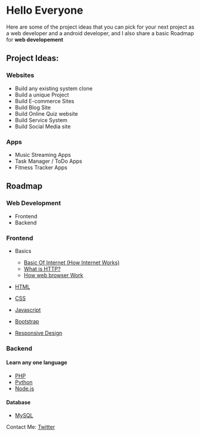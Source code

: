 # Hello Everyone 
Here are some of the project ideas that you can pick for your next project as a web developer and a android developer, and I also share a basic Roadmap for <b>web developement</b>
## Project Ideas: 
 ### Websites
 - Build any existing system clone
 - Build a unique Project
 - Build E-commerce Sites
 - Build Blog Site
 - Build Online Quiz website 
 - Build Service System
 - Build Social Media site

 ### Apps
 - Music Streaming Apps
 - Task Manager / ToDo Apps
 - Fitness Tracker Apps

  ## Roadmap
  ### Web Development 
  - Frontend
  - Backend

  ### Frontend
  - Basics 
    - [Basic Of Internet (How Internet Works)](https://www.youtube.com/watch?v=7_LPdttKXPc)
    - [What is HTTP?](https://cs.fyi/guide/http-in-depth)
    - [How web browser Work](https://www.youtube.com/watch?v=WjDrMKZWCt0)

 - [HTML](https://www.w3schools.com/html/html_intro.asp)
 - [CSS](https://www.freecodecamp.org/learn/responsive-web-design/)
 - [Javascript](https://javascript.info/)
 - [Bootstrap](https://youtu.be/-qfEOE4vtxE?si=FLx8XvNXp178MmEa)
 - [Responsive Design](https://www.freecodecamp.org/learn/responsive-web-design/)

 ### Backend
  #### Learn any one language 
 - [PHP](https://www.w3schools.com/php/)
 - [Python](https://www.youtube.com/watch?v=kqtD5dpn9C8)
 - [Node.js](https://www.youtube.com/watch?v=fBNz5xF-Kx4)

 #### Database 
   - [MySQL](https://www.youtube.com/watch?v=7S_tz1z_5bA)



Contact Me: 
[Twitter](https://twitter.com/TahirUddinAhmed)

